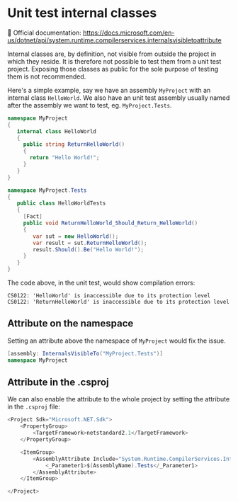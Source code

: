 # Unit test internal classes

:notebook: Official documentation: https://docs.microsoft.com/en-us/dotnet/api/system.runtime.compilerservices.internalsvisibletoattribute

Internal classes are, by definition, not visible from outside the project in which they reside. It is therefore not possible to test them from a unit test project.
Exposing those classes as public for the sole purpose of testing them is not recommended.

Here's a simple example, say we have an assembly `MyProject` with an internal class `HelloWorld`. We also have an unit test assembly usually named after the assembly we want to test, eg. `MyProject.Tests`.


```csharp
namespace MyProject
{
   internal class HelloWorld
   {
     public string ReturnHelloWorld()
     {
       return "Hello World!";
     }
   }
}
```

```csharp
namespace MyProject.Tests
{
   public class HelloWorldTests
   {
     [Fact]
     public void ReturnHelloWorld_Should_Return_HelloWorld()
     {
        var sut = new HelloWorld();
        var result = sut.ReturnHelloWorld();
        result.Should().Be("Hello World!");
     }
   }
}
```

The code above, in the unit test, would show compilation errors:
 ```
 CS0122: 'HelloWorld' is inaccessible due to its protection level
 CS0122: 'ReturnHelloWorld' is inaccessible due to its protection level
 ```

## Attribute on the namespace

Setting an attribute above the namespace of `MyProject` would fix the issue.

```csharp
[assembly: InternalsVisibleTo("MyProject.Tests")]
namespace MyProject
```

## Attribute in the .csproj

We can also enable the attribute to the whole project by setting the attribute in the `.csproj` file:

```csharp
<Project Sdk="Microsoft.NET.Sdk">
    <PropertyGroup>
        <TargetFramework>netstandard2.1</TargetFramework>
    </PropertyGroup>

    <ItemGroup>
        <AssemblyAttribute Include="System.Runtime.CompilerServices.InternalsVisibleTo">
            <_Parameter1>$(AssemblyName).Tests</_Parameter1>
        </AssemblyAttribute>
    </ItemGroup>

</Project>
```